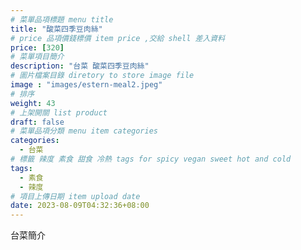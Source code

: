 ```yaml
---
# 菜單品項標題 menu title 
title: "酸菜四季豆肉絲"
# price 品項價錢標價 item price ,交給 shell 差入資料
price: [320] 
# 菜單項目簡介 
description: "台菜 酸菜四季豆肉絲"
# 圖片檔案目錄 diretory to store image file
image : "images/estern-meal2.jpeg"
# 排序
weight: 43 
# 上架開關 list product 
draft: false
# 菜單品項分類 menu item categories 
categories:
  - 台菜
# 標籤 辣度 素食 甜食 冷熱 tags for spicy vegan sweet hot and cold 
tags:
  - 素食
  - 辣度
# 項目上傳日期 item upload date 
date: 2023-08-09T04:32:36+08:00
---
```


台菜簡介
